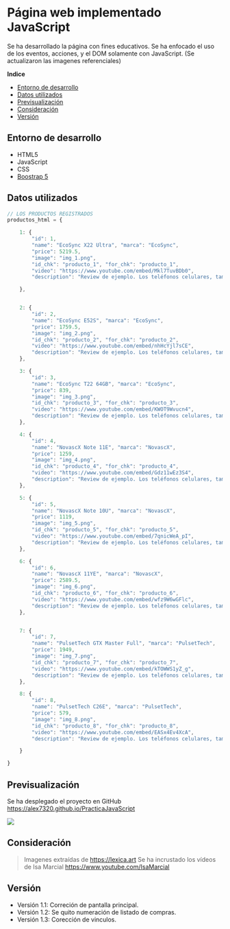# Página web implementado JavaScript

Se  ha desarrollado la página con fines educativos. Se ha enfocado el uso de los eventos, acciones, y el DOM solamente con JavaScript. (Se actualizaron las imagenes referenciales)

**Indice**

* [Entorno de desarrollo](#entorno-de-desarrollo)
* [Datos utilizados](#datos-utilizados)
* [Previsualización](#previsualización)
* [Consideración](#consideración)
* [Versión](#versión)


## Entorno de desarrollo
* HTML5
* JavaScript
* CSS
* [Boostrap 5](https://getbootstrap.com/docs/5.1/getting-started/introduction/)

## Datos utilizados


```javascript
// LOS PRODUCTOS REGISTRADOS
productos_html = {

    1: {
        "id": 1,
        "name": "EcoSync X22 Ultra", "marca": "EcoSync",
        "price": 5219.5,
        "image": "img_1.png",
        "id_chk": "producto_1", "for_chk": "producto_1",
        "video": "https://www.youtube.com/embed/Mkl7TuvBDb0",
        "description": "Review de ejemplo. Los teléfonos celulares, también conocidos como smartphones, son dispositivos electrónicos portátiles diseñados para la comunicación móvil. A lo largo de los años, han evolucionado considerablemente en términos de tecnología y funcionalidad."

    },


    2: {
        "id": 2,
        "name": "EcoSync E52S", "marca": "EcoSync",
        "price": 1759.5,
        "image": "img_2.png",
        "id_chk": "producto_2", "for_chk": "producto_2",
        "video": "https://www.youtube.com/embed/nhHcYjl7sCE",
        "description": "Review de ejemplo. Los teléfonos celulares, también conocidos como smartphones, son dispositivos electrónicos portátiles diseñados para la comunicación móvil. A lo largo de los años, han evolucionado considerablemente en términos de tecnología y funcionalidad."
    },

    3: {
        "id": 3,
        "name": "EcoSync T22 64GB", "marca": "EcoSync",
        "price": 839,
        "image": "img_3.png",
        "id_chk": "producto_3", "for_chk": "producto_3",
        "video": "https://www.youtube.com/embed/KWOT9Wvucn4",
        "description": "Review de ejemplo. Los teléfonos celulares, también conocidos como smartphones, son dispositivos electrónicos portátiles diseñados para la comunicación móvil. A lo largo de los años, han evolucionado considerablemente en términos de tecnología y funcionalidad."
    },

    4: {
        "id": 4,
        "name": "NovascX Note 11E", "marca": "NovascX",
        "price": 1259,
        "image": "img_4.png",
        "id_chk": "producto_4", "for_chk": "producto_4",
        "video": "https://www.youtube.com/embed/Gdz11wEz3S4",
        "description": "Review de ejemplo. Los teléfonos celulares, también conocidos como smartphones, son dispositivos electrónicos portátiles diseñados para la comunicación móvil. A lo largo de los años, han evolucionado considerablemente en términos de tecnología y funcionalidad."
    },

    5: {
        "id": 5,
        "name": "NovascX Note 10U", "marca": "NovascX",
        "price": 1119,
        "image": "img_5.png",
        "id_chk": "producto_5", "for_chk": "producto_5",
        "video": "https://www.youtube.com/embed/7qnicWeA_pI",
        "description": "Review de ejemplo. Los teléfonos celulares, también conocidos como smartphones, son dispositivos electrónicos portátiles diseñados para la comunicación móvil. A lo largo de los años, han evolucionado considerablemente en términos de tecnología y funcionalidad."
    },

    6: {
        "id": 6,
        "name": "NovascX 11YE", "marca": "NovascX",
        "price": 2589.5,
        "image": "img_6.png",
        "id_chk": "producto_6", "for_chk": "producto_6",
        "video": "https://www.youtube.com/embed/wfz9W6wGFlc",
        "description": "Review de ejemplo. Los teléfonos celulares, también conocidos como smartphones, son dispositivos electrónicos portátiles diseñados para la comunicación móvil. A lo largo de los años, han evolucionado considerablemente en términos de tecnología y funcionalidad."
    },


    7: {
        "id": 7,
        "name": "PulsetTech GTX Master Full", "marca": "PulsetTech",
        "price": 1949,
        "image": "img_7.png",
        "id_chk": "producto_7", "for_chk": "producto_7",
        "video": "https://www.youtube.com/embed/kTOWWS1yZ_g",
        "description": "Review de ejemplo. Los teléfonos celulares, también conocidos como smartphones, son dispositivos electrónicos portátiles diseñados para la comunicación móvil. A lo largo de los años, han evolucionado considerablemente en términos de tecnología y funcionalidad."
    },

    8: {
        "id": 8,
        "name": "PulsetTech C26E", "marca": "PulsetTech",
        "price": 579,
        "image": "img_8.png",
        "id_chk": "producto_8", "for_chk": "producto_8",
        "video": "https://www.youtube.com/embed/EASx4Ev4XcA",
        "description": "Review de ejemplo. Los teléfonos celulares, también conocidos como smartphones, son dispositivos electrónicos portátiles diseñados para la comunicación móvil. A lo largo de los años, han evolucionado considerablemente en términos de tecnología y funcionalidad."

    }

}
```


## Previsualización

Se ha desplegado el proyecto en GitHub
https://alex7320.github.io/PracticaJavaScript

![](https://i.postimg.cc/NQ7x5MhQ/img1.png )


## Consideración

> Imagenes extraídas de https://lexica.art
> Se ha incrustado los vídeos de Isa Marcial https://www.youtube.com/IsaMarcial


## Versión

* Versión 1.1: Correción de pantalla principal. 
* Versión 1.2: Se quito numeración de listado de compras. 
* Versión 1.3: Corección de vinculos.
